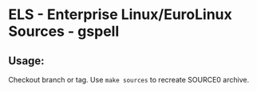 # ELS - Enterprise Linux/EuroLinux Sources - gspell
 
## Usage:
  Checkout branch or tag. Use `make sources` to recreate  SOURCE0 archive.
